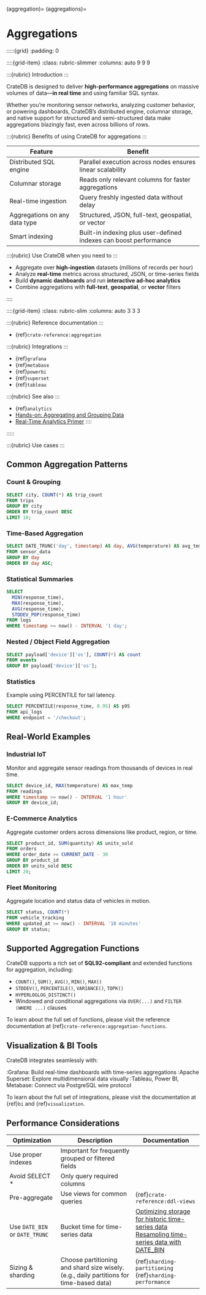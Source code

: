 (aggregation)=
(aggregations)=
# Aggregations

:::::{grid}
:padding: 0

::::{grid-item}
:class: rubric-slimmer
:columns: auto 9 9 9

:::{rubric} Introduction
:::

CrateDB is designed to deliver **high-performance aggregations** on massive volumes of data—**in real time** and using familiar SQL syntax.

Whether you’re monitoring sensor networks, analyzing customer behavior, or powering dashboards, CrateDB’s distributed engine, columnar storage, and native support for structured and semi-structured data make aggregations blazingly fast, even across billions of rows.

:::{rubric} Benefits of using CrateDB for aggregations
:::

| Feature                       | Benefit                                                                 |
| ----------------------------- | ----------------------------------------------------------------------- |
| Distributed SQL engine        | Parallel execution across nodes ensures linear scalability              |
| Columnar storage              | Reads only relevant columns for faster aggregations                     |
| Real-time ingestion           | Query freshly ingested data without delay                               |
| Aggregations on any data type | Structured, JSON, full-text, geospatial, or vector                      |
| Smart indexing                | Built-in indexing plus user-defined indexes can boost performance       |

:::{rubric} Use CrateDB when you need to
:::

* Aggregate over **high-ingestion** datasets (millions of records per hour)
* Analyze **real-time** metrics across structured, JSON, or time-series fields
* Build **dynamic dashboards** and run **interactive ad-hoc analytics**
* Combine aggregations with **full-text**, **geospatial**, or **vector** filters

::::

::::{grid-item}
:class: rubric-slim
:columns: auto 3 3 3

:::{rubric} Reference documentation
:::
- {ref}`crate-reference:aggregation`

:::{rubric} Integrations
:::
- {ref}`grafana`
- {ref}`metabase`
- {ref}`powerbi`
- {ref}`superset`
- {ref}`tableau`

:::{rubric} See also
:::
- {ref}`analytics`
- [Hands-on: Aggregating and Grouping Data]
- [Real-Time Analytics Primer]
::::

:::::

:::{rubric} Use cases
:::

## Common Aggregation Patterns

### Count & Grouping

```sql
SELECT city, COUNT(*) AS trip_count
FROM trips
GROUP BY city
ORDER BY trip_count DESC
LIMIT 10;
```

### Time-Based Aggregation

```sql
SELECT DATE_TRUNC('day', timestamp) AS day, AVG(temperature) AS avg_temp
FROM sensor_data
GROUP BY day
ORDER BY day ASC;
```

### Statistical Summaries

```sql
SELECT
  MIN(response_time),
  MAX(response_time),
  AVG(response_time),
  STDDEV_POP(response_time)
FROM logs
WHERE timestamp >= now() - INTERVAL '1 day';
```

### Nested / Object Field Aggregation

```sql
SELECT payload['device']['os'], COUNT(*) AS count
FROM events
GROUP BY payload['device']['os'];
```

### Statistics
Example using PERCENTILE for tail latency.
```sql
SELECT PERCENTILE(response_time, 0.95) AS p95
FROM api_logs
WHERE endpoint = '/checkout';
```


## Real-World Examples

### Industrial IoT

Monitor and aggregate sensor readings from thousands of devices in real time.

```sql
SELECT device_id, MAX(temperature) AS max_temp
FROM readings
WHERE timestamp >= now() - INTERVAL '1 hour'
GROUP BY device_id;
```

### E-Commerce Analytics

Aggregate customer orders across dimensions like product, region, or time.

```sql
SELECT product_id, SUM(quantity) AS units_sold
FROM orders
WHERE order_date >= CURRENT_DATE - 30
GROUP BY product_id
ORDER BY units_sold DESC
LIMIT 20;
```

### Fleet Monitoring

Aggregate location and status data of vehicles in motion.

```sql
SELECT status, COUNT(*)
FROM vehicle_tracking
WHERE updated_at >= now() - INTERVAL '10 minutes'
GROUP BY status;
```

## Supported Aggregation Functions

CrateDB supports a rich set of **SQL92-compliant** and extended functions for aggregation, including:

* `COUNT()`, `SUM()`, `AVG()`, `MIN()`, `MAX()`
* `STDDEV()`, `PERCENTILE()`, `VARIANCE()`, `TOPK()`
* `HYPERLOGLOG_DISTINCT()`
* Windowed and conditional aggregations via `OVER(...)` and `FILTER (WHERE ...)` clauses

To learn about the full set of functions, please visit the reference
documentation at {ref}`crate-reference:aggregation-functions`.

## Visualization & BI Tools

CrateDB integrates seamlessly with:

:Grafana: Build real-time dashboards with time-series aggregations
:Apache Superset: Explore multidimensional data visually
:Tableau, Power BI, Metabase: Connect via PostgreSQL wire protocol

To learn about the full set of integrations, please visit the
documentation at {ref}`bi` and {ref}`visualization`.

## Performance Considerations

| Optimization                   | Description                                                                             | Documentation                                                                                       |
|--------------------------------|-----------------------------------------------------------------------------------------|-----------------------------------------------------------------------------------------------------|
| Use proper indexes             | Important for frequently grouped or filtered fields                                     |                                                                                                     |
| Avoid SELECT \*                | Only query required columns                                                             |                                                                                                     |
| Pre-aggregate                  | Use views for common queries                                                            | {ref}`crate-reference:ddl-views`                                                                    |
| Use `DATE_BIN` or `DATE_TRUNC` | Bucket time for time-series data                                                        | [Optimizing storage for historic time-series data] <br> [Resampling time-series data with DATE_BIN] |
| Sizing & sharding              | Choose partitioning and shard size wisely. (e.g., daily partitions for time-based data) | {ref}`sharding-partitioning` <br> {ref}`sharding-performance`                                       |


[Hands-on: Aggregating and Grouping Data]: https://cratedb.com/academy/fundamentals/working-with-data-in-cratedb/hands-on-aggregating-and-grouping-data
[Optimizing storage for historic time-series data]: https://community.cratedb.com/t/optimizing-storage-for-historic-time-series-data/762
[Real-Time Analytics Primer]: https://cratedb.com/real-time-analytics/definition
[Resampling time-series data with DATE_BIN]: https://community.cratedb.com/t/resampling-time-series-data-with-date-bin/1009
